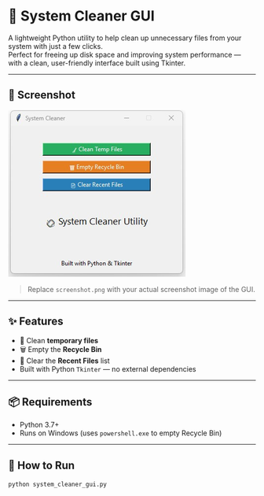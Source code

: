 # 🧼 System Cleaner GUI

A lightweight Python utility to help clean up unnecessary files from your system with just a few clicks.  
Perfect for freeing up disk space and improving system performance — with a clean, user-friendly interface built using Tkinter.

---

## 📸 Screenshot

![System Cleaner Screenshot](s6.jpg)

> Replace `screenshot.png` with your actual screenshot image of the GUI.

---

## ✨ Features

- 🧹 Clean **temporary files**
- 🗑 Empty the **Recycle Bin**
- 📄 Clear the **Recent Files** list
- Built with Python `Tkinter` — no external dependencies

---

## 📦 Requirements

- Python 3.7+
- Runs on Windows (uses `powershell.exe` to empty Recycle Bin)

---

## 🚀 How to Run

```bash
python system_cleaner_gui.py
